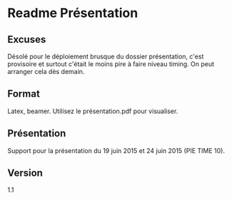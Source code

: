 # Readme Présentation

## Excuses

Désolé pour le déploiement brusque du dossier présentation, c'est provisoire et surtout c'était le moins pire à faire niveau timing. On peut arranger cela dès demain. 

## Format

Latex, beamer.
Utilisez le présentation.pdf pour visualiser.

## Présentation

Support pour la présentation du 19 juin 2015 et 24 juin 2015 (PIE TIME 10).

## Version

1.1